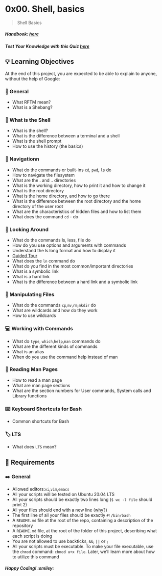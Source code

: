 # 0x00. Shell, basics
> Shell Basics
##### Handbook: <a href="https://github.com/Mercy30-eng/alx-system_engineering-devops/blob/main/0x00-shell_basics/0000-Handbook.pdf">here</a>
##### Test Your Knowledge with this Quiz <a href="https://github.com/Mercy30-eng/alx-system_engineering-devops/blob/main/0x00-shell_basics/Mini%20Quiz.pdf">here</a>

## :bulb: Learning Objectives
At the end of this project, you are expected to be able to explain to anyone, without the help of Google:
### :flashlight: General
- What RFTM mean?
- What is a Shebang?
### :turtle: What is the Shell
- What is the shell?
- What is the difference between a terminal and a shell
- What is the shell prompt
- How to use the history (the basics)
### :mag_right:  Navigationn
- What do the commands or built-ins `cd`, `pwd`, `ls` do
- How to navigate the filesystem
- What are the . and .. directories
- What is the working directory, how to print it and how to change it
- What is the root directory
- What is the home directory, and how to go there
- What is the difference between the root directory and the home directory of the user root
- What are the characteristics of hidden files and how to list them
- What does the command `cd` - do
### :eyes: Looking Around
- What do the commands ls, less, file do
- How do you use options and arguments with commands
- Understand the ls long format and how to display it
- <a href="https://linuxcommand.org/lc3_lts0040.php">Guided Tour</a>
- What does the `ln` command do
- What do you find in the most common/important directories
- What is a symbolic link
- What is a hard link
- What is the difference between a hard link and a symbolic link
### :bookmark_tabs: Manipulating Files
- What do the commands `cp`,`mv`,`rm`,`mkdir` do 
- What are wildcards and how do they work
- How to use wildcards
### :computer: Working with Commands
- What do `type`, `which`,`help`,`man` commands do
- What are the different kinds of commands
- What is an alias
- When do you use the command help instead of man
### :page_with_curl: Reading Man Pages
- How to read a man page
- What are man page sections
- What are the section numbers for User commands, System calls and Library functions
### :keyboard:  Keyboard Shortcuts for Bash
- Common shortcuts for Bash
### :label:  LTS
- What does `LTS` mean?
## :bookmark: Requirements
### :black_nib: General
- Allowed editors:`vi`,`vim`,`emacs`
- All your scripts will be tested on Ubuntu 20.04 LTS
- All your scripts should be exactly two lines long (`$ wc -l file` should print 2)
- All your files should end with a new line (<a href="https://unix.stackexchange.com/questions/18743/whats-the-point-in-adding-a-new-line-to-the-end-of-a-file/18789">why?</a>)
- The first line of all your files should be exactly `#!/bin/bash`
- A `README.md` file at the root of the repo, containing a description of the repository
- A `README.md` file, at the root of the folder of this project, describing what each script is doing
- You are not allowed to use backticks, `&&`, `||` or `;`
- All your scripts must be executable. To make your file executable, use the `chmod` command: `chmod u+x file`. Later, we’ll learn more about how to utilize this command

<h5>Happy Coding! :smiley: </h5>

